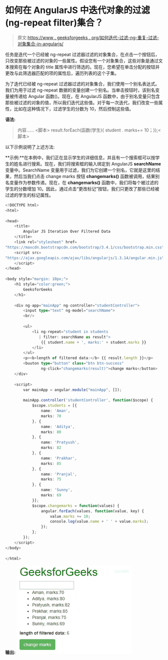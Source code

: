 # 如何在 AngularJS 中迭代对象的过滤(ng-repeat filter)集合？

> 原文:[https://www . geeksforgeeks . org/如何迭代-过滤-ng-重复-过滤-对象集合-in-angularjs/](https://www.geeksforgeeks.org/how-to-iterate-over-filtered-ng-repeat-filter-collection-of-objects-in-angularjs/)

任务是迭代一个已经被 ng-repeat 过滤器过滤的对象集合，在点击一个按钮后，只改变那些被过滤的对象的一些属性。假设您有一个对象集合，这些对象是通过文本搜索在每个对象的 title 属性中进行筛选的。现在，您希望在单击分配的按钮并更改与此筛选器匹配的项的属性后，遍历列表的这个子集。

为了迭代已经被 ng-repeat 过滤器过滤的对象集合，我们使用一个别名表达式。我们为用于过滤 ng-repeat 数据的变量创建一个别名。当单击按钮时，该别名变量被传递给 Angular 函数()。现在，在 AngularJS 函数中，由于别名变量只包含那些被过滤的对象的值，所以我们迭代这些值。对于每一次迭代，我们改变一些属性，比如在这种情况下，过滤学生的分数为 10，然后控制这些值。

**语法:**

> <element ng-repeat="”expression" filter:="" search="" as="" result="">内容……</element>
> <脚本> result.forEach(函数(学生){ student . marks+= 10；});<脚本>

以下示例说明了上述方法:

**示例:**在本例中，我们正在显示学生的详细信息，并且有一个搜索框可以按学生的姓名进行搜索。现在，我们将搜索框的输入绑定到 AngularJS **searchName** 变量中。SearchName 变量用于过滤，我们为它创建一个别名，它就是这里的结果，然后当我们点击 change marks 按钮 **changemarks()** 函数被调用，结果别名变量作为参数传递。现在，在 **changemarks()** 函数中，我们将每个被过滤的学生的分数增加 10。因此，通过点击“更改标记”按钮，我们只更改了那些已经被过滤的学生的标记属性。

```ts
<!DOCTYPE html>
<html>

<head>  
    <title>
        Angular JS Iteration Over Filtered Data
    </title>
    <link rel="stylesheet" href=
"https://maxcdn.bootstrapcdn.com/bootstrap/3.4.1/css/bootstrap.min.css">
    <script src=
"https://ajax.googleapis.com/ajax/libs/angularjs/1.3.14/angular.min.js">
    </script>
</head>

<body style="margin: 10px;">
    <h1 style="color:green;"> 
        GeeksforGeeks 
    </h1>

    <div ng-app="mainApp" ng-controller="studentController">
        <input type="text" ng-model="searchName">
        <br/>

        <ul>
            <li ng-repeat="student in students 
               | filter: searchName as result">
                {{ student.name + ', marks:' + student.marks }}
            </li>
        </ul>
        <p><b>length of filtered data:</b> {{ result.length }}</p>
        <buuton type="button" class="btn btn-success" 
                ng-click="changemarks(result)">change marks</button>
    </div>

    <script>
        var mainApp = angular.module("mainApp", []);

        mainApp.controller('studentController', function($scope) {
            $scope.students = [{
                name: 'Aman',
                marks: 70
            }, {
                name: 'Aditya',
                marks: 80
            }, {
                name: 'Pratyush',
                marks: 82
            }, {
                name: 'Prakhar',
                marks: 85
            }, {
                name: 'Pranjal',
                marks: 75
            }, {
                name: 'Sunny',
                marks: 69
            }];
            $scope.changemarks = function(values) {
                angular.forEach(values, function(value, key) {
                    value.marks += 10;
                    console.log(value.name + ' ' + value.marks);
                });
            };
        });
    </script>
</body>

</html>
```

**输出:**
![](img/0c34f507ee7de0c654377a5b7072c551.png)